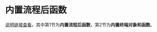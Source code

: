# 内置流程后函数
<a href="系统配置手册/images/imgenius流程自定义函数和Android终端脚本.pdf" target="_blank">说明链接查看</a>，其中第1节为**内置流程后函数**，第2节为**内置终端对象和函数**。